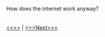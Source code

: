 How does the internet work anyway? 
<br/>
<br/>
<br/>
[<<<Previous>>>](README.md) | [>>>Next>>>](internet.md)